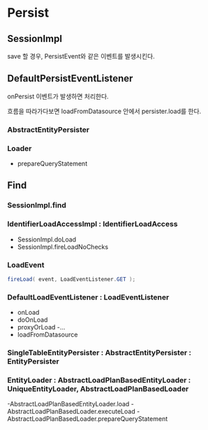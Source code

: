 # Persist

## SessionImpl

save 할 경우, PersistEvent와 같은 이벤트를 발생시킨다. 

## DefaultPersistEventListener 

onPersist 이벤트가 발생하면 처리한다. 

흐름을 따라가다보면 loadFromDatasource 안에서 persister.load를 한다. 

### AbstractEntityPersister

### Loader
- prepareQueryStatement 


## Find 

### SessionImpl.find

### IdentifierLoadAccessImpl : IdentifierLoadAccess

- SessionImpl.doLoad
- SessionImpl.fireLoadNoChecks

### LoadEvent

~~~java
fireLoad( event, LoadEventListener.GET );
~~~

### DefaultLoadEventListener : LoadEventListener

- onLoad
- doOnLoad
- proxyOrLoad
-...
- loadFromDatasource

### SingleTableEntityPersister : AbstractEntityPersister : EntityPersister

### EntityLoader : AbstractLoadPlanBasedEntityLoader : UniqueEntityLoader, AbstractLoadPlanBasedLoader

-AbstractLoadPlanBasedEntityLoader.load
-AbstractLoadPlanBasedLoader.executeLoad
-AbstractLoadPlanBasedLoader.prepareQueryStatement

